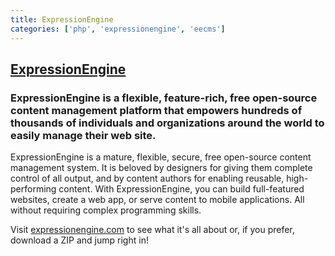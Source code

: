 ```yaml
---
title: ExpressionEngine
categories: ['php', 'expressionengine', 'eecms']
---
```

## [ExpressionEngine](https://github.com/ExpressionEngine/ExpressionEngine)

### ExpressionEngine is a flexible, feature-rich, free open-source content management platform that empowers hundreds of thousands of individuals and organizations around the world to easily manage their web site.


ExpressionEngine is a mature, flexible, secure, free open-source content management system. It is beloved by designers for giving them complete control of all output, and by content authors for enabling reusable, high-performing content. With ExpressionEngine, you can build full-featured websites, create a web app, or serve content to mobile applications. All without requiring complex programming skills.

Visit [expressionengine.com](https://expressionengine.com/) to see what it's all about or, if you prefer, download a ZIP and jump right in!
